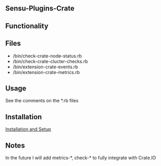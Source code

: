 ## Sensu-Plugins-Crate

## Functionality

## Files
 * /bin/check-crate-node-status.rb
 * /bin/check-crate-clucter-checks.rb
 * /bin/extension-crate-events.rb
 * /bin/extension-crate-metrics.rb

## Usage
See the comments on the *.rb files

## Installation

[Installation and Setup](http://sensu-plugins.io/docs/installation_instructions.html)

## Notes
In the future I will add metrics-\*, check-\* to fully integrate with Crate.IO
